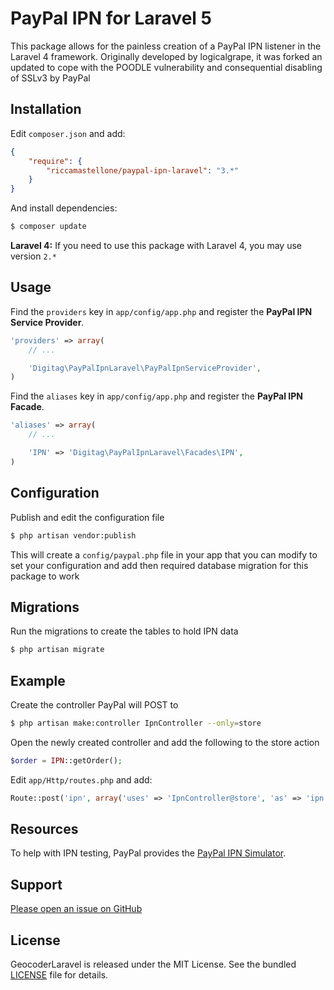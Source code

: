 PayPal IPN for Laravel 5
========================

This package allows for the painless creation of a PayPal IPN listener in the Laravel 4 framework.
Originally developed by logicalgrape, it was forked an updated to cope with the POODLE vulnerability and
consequential disabling of SSLv3 by PayPal


Installation
------------

Edit `composer.json` and add:

```json
{
    "require": {
        "riccamastellone/paypal-ipn-laravel": "3.*"
    }
}
```

And install dependencies:

```bash
$ composer update
```

**Laravel 4:** If you need to use this package with Laravel 4, you may use version `2.*`

Usage
-----

Find the `providers` key in `app/config/app.php` and register the **PayPal IPN Service Provider**.

```php
'providers' => array(
    // ...

    'Digitag\PayPalIpnLaravel\PayPalIpnServiceProvider',
)
```

Find the `aliases` key in `app/config/app.php` and register the **PayPal IPN Facade**.

```php
'aliases' => array(
    // ...

    'IPN' => 'Digitag\PayPalIpnLaravel\Facades\IPN',
)
```


Configuration
-------------

Publish and edit the configuration file

```bash
$ php artisan vendor:publish
```
This will create a `config/paypal.php` file in your app that you can modify to set your configuration 
and add then required database migration for this package to work


Migrations
----------

Run the migrations to create the tables to hold IPN data

```bash
$ php artisan migrate
```


Example
-------

Create the controller PayPal will POST to

```bash
$ php artisan make:controller IpnController --only=store
```

Open the newly created controller and add the following to the store action

```php
$order = IPN::getOrder();
```

Edit `app/Http/routes.php` and add:

```php
Route::post('ipn', array('uses' => 'IpnController@store', 'as' => 'ipn'));
```


Resources
---------
To help with IPN testing, PayPal provides the
[PayPal IPN Simulator](https://developer.paypal.com/webapps/developer/applications/ipn_simulator).


Support
-------

[Please open an issue on GitHub](https://github.com/riccamastellone/paypal-ipn-laravel/issues)


License
-------

GeocoderLaravel is released under the MIT License. See the bundled
[LICENSE](https://github.com/riccamastellone/paypal-ipn-laravel/blob/master/LICENSE)
file for details.